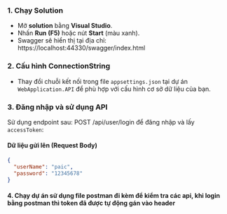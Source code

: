 ### 1. Chạy Solution

- Mở **solution** bằng **Visual Studio**.
- Nhấn **Run (F5)** hoặc nút **Start** (màu xanh).
- Swagger sẽ hiển thị tại địa chỉ: https://localhost:44330/swagger/index.html


### 2. Cấu hình ConnectionString

- Thay đổi chuỗi kết nối trong file `appsettings.json` tại dự án `WebApplication.API` để phù hợp với cấu hình cơ sở dữ liệu của bạn.

### 3. Đăng nhập và sử dụng API

Sử dụng endpoint sau: POST /api/user/login để đăng nhập và lấy `accessToken`:

####  Dữ liệu gửi lên (Request Body)

```json
{
  "userName": "paic",
  "password": "12345678"
}
```

#### 4. Chạy dự án sử dụng file postman đi kèm để kiểm tra các api, khi login bằng postman thì token đã được tự động gán vào header
 



